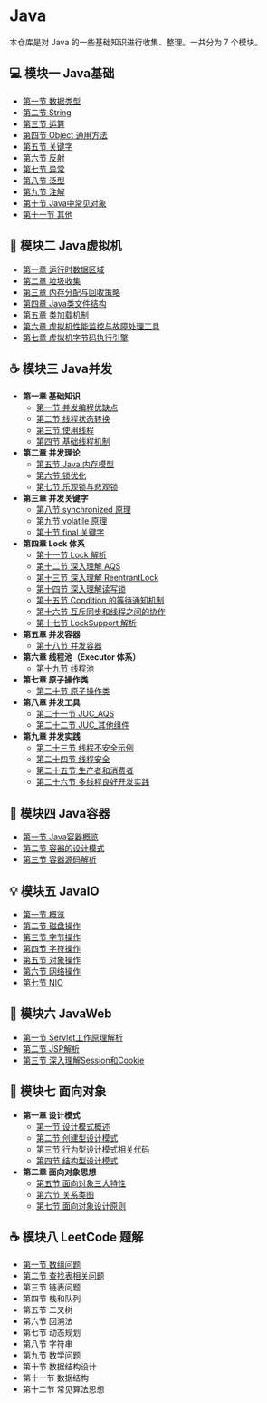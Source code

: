 # Java
本仓库是对 Java 的一些基础知识进行收集、整理。一共分为 7 个模块。

## 💻 模块一 Java基础

- [第一节 数据类型](JavaBasics/notes/00数据类型.md)
- [第二节 String](JavaBasics/notes/01String.md)
- [第三节 运算](JavaBasics/notes/02%E8%BF%90%E7%AE%97.md)
- [第四节 Object 通用方法](JavaBasics/notes/03Object%E9%80%9A%E7%94%A8%E6%96%B9%E6%B3%95.md) 
- [第五节 关键字](JavaBasics/notes/04%E5%85%B3%E9%94%AE%E5%AD%97.md) 
-  [第六节 反射](JavaBasics/notes/05%E5%8F%8D%E5%B0%84.md)  
- [第七节 异常](JavaBasics/notes/06%E5%BC%82%E5%B8%B8.md)  
- [第八节 泛型](JavaBasics/notes/07%E6%B3%9B%E5%9E%8B.md) 
- [第九节 注解](JavaBasics/notes/08%E6%B3%A8%E8%A7%A3.md)  
- [第十节 Java中常见对象](JavaBasics/notes/09Java%E5%B8%B8%E8%A7%81%E5%AF%B9%E8%B1%A1.md)  
- [第十一节 其他](JavaBasics/notes/10%E5%85%B6%E4%BB%96.md) 

## 🎨 模块二 Java虚拟机

- [第一章 运行时数据区域](JVM/notes/00%E8%BF%90%E8%A1%8C%E6%97%B6%E6%95%B0%E6%8D%AE%E5%8C%BA%E5%9F%9F.md) 
- [第二章 垃圾收集](JVM/notes/01%E5%9E%83%E5%9C%BE%E6%94%B6%E9%9B%86.md) 
- [第三章 内存分配与回收策略](JVM/notes/02%E5%86%85%E5%AD%98%E5%88%86%E9%85%8D%E4%B8%8E%E5%9B%9E%E6%94%B6%E7%AD%96%E7%95%A5.md) 
- [第四章 Java类文件结构](JVM/notes/03Java%E7%B1%BB%E6%96%87%E4%BB%B6%E7%BB%93%E6%9E%84.md)
- [第五章 类加载机制](JVM/notes/04%E7%B1%BB%E5%8A%A0%E8%BD%BD%E6%9C%BA%E5%88%B6.md)
- [第六章 虚拟机性能监控与故障处理工具](JVM/notes/05%E8%99%9A%E6%8B%9F%E6%9C%BA%E6%80%A7%E8%83%BD%E7%9B%91%E6%8E%A7%E5%92%8C%E6%95%85%E9%9A%9C%E5%A4%84%E7%90%86%E5%B7%A5%E5%85%B7.md) 
- [第七章 虚拟机字节码执行引擎](JVM/notes/06%E8%99%9A%E6%8B%9F%E6%9C%BA%E5%AD%97%E8%8A%82%E7%A0%81%E6%89%A7%E8%A1%8C%E5%BC%95%E6%93%8E.md)  

## ☕️ 模块三 Java并发

- **第一章 基础知识**
  * [第一节 并发编程优缺点](Concurrency/notes/00%E5%B9%B6%E5%8F%91%E7%BC%96%E7%A8%8B%E7%9A%84%E4%BC%98%E7%BC%BA%E7%82%B9.md) 
  * [第二节 线程状态转换](Concurrency/notes/01%E7%BA%BF%E7%A8%8B%E7%8A%B6%E6%80%81%E8%BD%AC%E6%8D%A2.md) 
  * [第三节 使用线程](Concurrency/notes/02%E4%BD%BF%E7%94%A8%E7%BA%BF%E7%A8%8B.md) 
  * [第四节 基础线程机制](Concurrency/notes/03%E5%9F%BA%E7%A1%80%E7%BA%BF%E7%A8%8B%E6%9C%BA%E5%88%B6.md) 
- **第二章 并发理论**    
  * [第五节 Java 内存模型](Concurrency/notes/04Java%E5%86%85%E5%AD%98%E6%A8%A1%E5%9E%8B.md)   
  * [第六节 锁优化](Concurrency/notes/05%E9%94%81%E4%BC%98%E5%8C%96.md) 
  * [第七节 乐观锁与悲观锁](Concurrency/notes/06%E4%B9%90%E8%A7%82%E9%94%81%E4%B8%8E%E6%82%B2%E8%A7%82%E9%94%81.md) 
- **第三章 并发关键字**
  * [第八节 synchronized 原理](Concurrency/notes/06synchronized%E5%8E%9F%E7%90%86.md)
  * [第九节 volatile 原理](Concurrency/notes/07volatile%E5%8E%9F%E7%90%86.md) 
  * [第十节 final 关键字](Concurrency/notes/08final%E5%85%B3%E9%94%AE%E5%AD%97.md)  
- **第四章 Lock 体系**
  * [第十一节 Lock 解析](Concurrency/notes/09Lock%E8%A7%A3%E6%9E%90.md)  
  * [第十二节 深入理解 AQS](Concurrency/notes/10%E6%B7%B1%E5%85%A5%E7%90%86%E8%A7%A3AQS.md)  
  * [第十三节 深入理解 ReentrantLock](Concurrency/notes/11%E6%B7%B1%E5%85%A5%E7%90%86%E8%A7%A3ReentrantLock.md) 
  * [第十四节 深入理解读写锁](Concurrency/notes/12%E6%B7%B1%E5%85%A5%E7%90%86%E8%A7%A3%E8%AF%BB%E5%86%99%E9%94%81ReentrantReadWriteLock.md) 
  * [第十五节 Condition 的等待通知机制](Concurrency/notes/13Condition%E7%9A%84await%E5%92%8Csignal%E7%AD%89%E5%BE%85%E9%80%9A%E7%9F%A5%E6%9C%BA%E5%88%B6.md) 
  * [第十六节 互斥同步和线程之间的协作](Concurrency/notes/14%E4%BA%92%E6%96%A5%E5%90%8C%E6%AD%A5%E5%92%8C%E7%BA%BF%E7%A8%8B%E4%B9%8B%E9%97%B4%E7%9A%84%E5%8D%8F%E4%BD%9C..md) 
  * [第十七节 LockSupport 解析](Concurrency/notes/15LockSupport%E8%A7%A3%E6%9E%90.md) 
- **第五章 并发容器**   
  * [ 第十八节 并发容器](Concurrency/notes/16%E5%B9%B6%E5%8F%91%E5%AE%B9%E5%99%A8.md) 
- **第六章 线程池（Executor 体系）**    
  * [第十九节 线程池](Concurrency/notes/17%E7%BA%BF%E7%A8%8B%E6%B1%A0.md) 
- **第七章 原子操作类**
  * [第二十节 原子操作类](Concurrency/notes/19%E5%8E%9F%E5%AD%90%E6%93%8D%E4%BD%9C%E7%B1%BB.md)  
- **第八章 并发工具**   
  *  [第二十一节 JUC_AQS](Concurrency/notes/20JUC_AQS.md) 
  * [第二十二节 JUC_其他组件](Concurrency/notes/21JUC_%E5%85%B6%E4%BB%96%E7%BB%84%E4%BB%B6.md)  
- **第九章 并发实践**   
  * [第二十三节 线程不安全示例](Concurrency/notes/22%E7%BA%BF%E7%A8%8B%E4%B8%8D%E5%AE%89%E5%85%A8%E7%A4%BA%E4%BE%8B.md) 
  *  [第二十四节 线程安全](Concurrency/notes/23%E7%BA%BF%E7%A8%8B%E5%AE%89%E5%85%A8.md)
  * [第二十五节 生产者和消费者](Concurrency/notes/24%E7%94%9F%E4%BA%A7%E8%80%85%E5%92%8C%E6%B6%88%E8%B4%B9%E8%80%85.md) 
  * [第二十六节 多线程良好开发实践](Concurrency/notes/25%E5%A4%9A%E7%BA%BF%E7%A8%8B%E8%89%AF%E5%A5%BD%E5%BC%80%E5%8F%91%E5%AE%9E%E8%B7%B5.md)

## 🔨 模块四 Java容器

- [第一节 Java容器概览](JavaContainer/notes/00Java%E5%AE%B9%E5%99%A8%E6%A6%82%E8%A7%88.md)
- [第二节 容器的设计模式](JavaContainer/notes/01%E5%AE%B9%E5%99%A8%E4%B8%AD%E7%9A%84%E8%AE%BE%E8%AE%A1%E6%A8%A1%E5%BC%8F.md)
- [第三节 容器源码解析](JavaContainer/notes/02%E5%AE%B9%E5%99%A8%E6%BA%90%E7%A0%81%E5%88%86%E6%9E%90.md)

## 💡 模块五 JavaIO

- [第一节 概览](JavaIO/notes/00%E6%A6%82%E8%A7%88.md) 
- [第二节 磁盘操作](JavaIO/notes/01%E7%A3%81%E7%9B%98%E6%93%8D%E4%BD%9C.md)  
- [第三节 字节操作](JavaIO/notes/02%E5%AD%97%E8%8A%82%E6%93%8D%E4%BD%9C.md) 
- [第四节 字符操作](JavaIO/notes/03%E5%AD%97%E7%AC%A6%E6%93%8D%E4%BD%9C.md)  
- [第五节 对象操作](JavaIO/notes/04%E5%AF%B9%E8%B1%A1%E6%93%8D%E4%BD%9C.md)  
- [第六节 网络操作](JavaIO/notes/05%E7%BD%91%E7%BB%9C%E6%93%8D%E4%BD%9C.md)  
- [第七节 NIO](JavaIO/notes/06NIO.md)

## 📝 模块六 JavaWeb

- [第一节 Servlet工作原理解析](JavaWeb/00Servlet%E5%B7%A5%E4%BD%9C%E5%8E%9F%E7%90%86%E8%A7%A3%E6%9E%90.md)  
- [第二节 JSP解析](JavaWeb/01JSP%E8%A7%A3%E6%9E%90.md)
- [第三节 深入理解Session和Cookie](JavaWeb/02%E6%B7%B1%E5%85%A5%E7%90%86%E8%A7%A3Session%E5%92%8CCookie.md)

## 👫 模块七 面向对象

- **第一章 设计模式**
  * [第一节 设计模式概述](Object_Oriented/notes/00%E6%A6%82%E8%BF%B0.md) 
  * [第二节 创建型设计模式](Object_Oriented/notes/01%E5%88%9B%E5%BB%BA%E5%9E%8B.md)
  * [第三节 行为型设计模式相关代码](Object_Oriented/src/code_01_activity)
  * [第四节 结构型设计模式](Object_Oriented/notes/03%E7%BB%93%E6%9E%84%E5%9E%8B.md) 
- **第二章 面向对象思想**
  *  [第五节 面向对象三大特性](Object_Oriented/notes/04%E9%9D%A2%E5%90%91%E5%AF%B9%E8%B1%A1%E4%B8%89%E5%A4%A7%E7%89%B9%E6%80%A7.md)  
  *  [第六节 关系类图](Object_Oriented/notes/05%E5%85%B3%E7%B3%BB%E7%B1%BB%E5%9B%BE.md) 
  * [第七节 面向对象设计原则](Object_Oriented/notes/06%E9%9D%A2%E5%90%91%E5%AF%B9%E8%B1%A1%E8%AE%BE%E8%AE%A1%E5%8E%9F%E5%88%99.md)

## ☕️ 模块八 LeetCode 题解

- [第一节 数组问题](LeetCode/1_数组问题.md)
- [第二节 查找表相关问题](LeetCode/2_查找表相关问题.md)
- 第三节 链表问题
- 第四节 栈和队列
- 第五节 二叉树
- 第六节 回溯法
- 第七节 动态规划
- 第八节 字符串
- 第九节 数学问题
- 第十节 数据结构设计
- 第十一节 数据结构
- 第十二节 常见算法思想